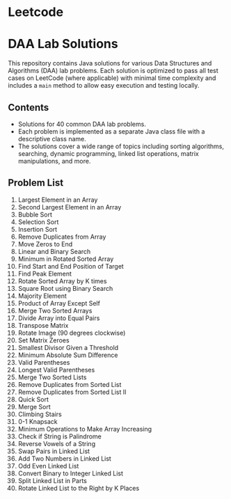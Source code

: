 # Leetcode
# DAA Lab Solutions

This repository contains Java solutions for various Data Structures and Algorithms (DAA) lab problems. Each solution is optimized to pass all test cases on LeetCode (where applicable) with minimal time complexity and includes a `main` method to allow easy execution and testing locally.

## Contents

- Solutions for 40 common DAA lab problems.
- Each problem is implemented as a separate Java class file with a descriptive class name.
- The solutions cover a wide range of topics including sorting algorithms, searching, dynamic programming, linked list operations, matrix manipulations, and more.

## Problem List

1. Largest Element in an Array  
2. Second Largest Element in an Array  
3. Bubble Sort  
4. Selection Sort  
5. Insertion Sort  
6. Remove Duplicates from Array  
7. Move Zeros to End  
8. Linear and Binary Search  
9. Minimum in Rotated Sorted Array  
10. Find Start and End Position of Target  
11. Find Peak Element  
12. Rotate Sorted Array by K times  
13. Square Root using Binary Search  
14. Majority Element  
15. Product of Array Except Self  
16. Merge Two Sorted Arrays  
17. Divide Array into Equal Pairs  
18. Transpose Matrix  
19. Rotate Image (90 degrees clockwise)  
20. Set Matrix Zeroes  
21. Smallest Divisor Given a Threshold  
22. Minimum Absolute Sum Difference  
23. Valid Parentheses  
24. Longest Valid Parentheses  
25. Merge Two Sorted Lists  
26. Remove Duplicates from Sorted List  
27. Remove Duplicates from Sorted List II  
28. Quick Sort  
29. Merge Sort  
30. Climbing Stairs  
31. 0-1 Knapsack  
32. Minimum Operations to Make Array Increasing  
33. Check if String is Palindrome  
34. Reverse Vowels of a String  
35. Swap Pairs in Linked List  
36. Add Two Numbers in Linked List  
37. Odd Even Linked List  
38. Convert Binary to Integer Linked List  
39. Split Linked List in Parts  
40. Rotate Linked List to the Right by K Places  


